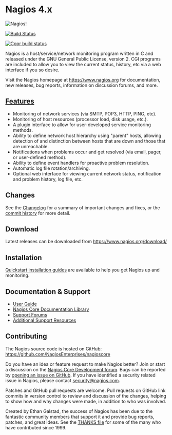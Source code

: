 Nagios 4.x
==========

![Nagios!](https://www.nagios.com/wp-content/uploads/2015/05/Nagios-Black-500x124.png)


[![Build Status](https://travis-ci.org/NagiosEnterprises/nagioscore.svg?branch=master)](https://travis-ci.org/NagiosEnterprises/nagioscore)

[![Copr build status](https://copr.fedorainfracloud.org/coprs/tjyang/nagiosplus/package/nagiosplus/status_image/last_build.png)](https://copr.fedorainfracloud.org/coprs/tjyang/nagiosplus/package/nagiosplus/)


Nagios is a host/service/network monitoring program written in C and
released under the GNU General Public License, version 2. CGI programs
are included to allow you to view the current status, history, etc via
a web interface if you so desire.

Visit the Nagios homepage at https://www.nagios.org for documentation,
new releases, bug reports, information on discussion forums, and more.


[Features](https://www.nagios.org/about/features/)
-----------------------------------------------
* Monitoring of network services (via SMTP, POP3, HTTP, PING, etc).
* Monitoring of host resources (processor load, disk usage, etc.).
* A plugin interface to allow for user-developed service monitoring
  methods.
* Ability to define network host hierarchy using "parent" hosts,
  allowing detection of and distinction between hosts that are down
  and those that are unreachable.
* Notifications when problems occur and get resolved (via email,
  pager, or user-defined method).
* Ability to define event handlers for proactive problem resolution.
* Automatic log file rotation/archiving.
* Optional web interface for viewing current network status,
  notification and problem history, log file, etc.


Changes
-------
See the
[Changelog](https://raw.githubusercontent.com/NagiosEnterprises/nagioscore/master/Changelog)
for a summary of important changes and fixes, or the
[commit history](https://github.com/NagiosEnterprises/nagioscore/commits/master)
for more detail.


Download
--------
Latest releases can be downloaded from https://www.nagios.org/download/


Installation
------------
[Quickstart installation guides](http://nagios.sourceforge.net/docs/nagioscore/4/en/quickstart.html)
are available to help you get Nagios up and monitoring.


Documentation & Support
-----------------------
* [User Guide](http://nagios.sourceforge.net/docs/nagioscore/4/en/)
* [Nagios Core Documentation Library](https://library.nagios.com/library/products/nagioscore/)
* [Support Forums](https://support.nagios.com/forum/viewforum.php?f=7)
* [Additional Support Resources](https://www.nagios.org/support/)


Contributing
------------
The Nagios source code is hosted on GitHub:
https://github.com/NagiosEnterprises/nagioscore

Do you have an idea or feature request to make Nagios better? Join or start a
discussion on the [Nagios Core Development forum](https://support.nagios.com/forum/viewforum.php?f=34).
Bugs can be reported by [opening an issue on GitHub](https://github.com/NagiosEnterprises/nagioscore/issues/new).
If you have identified a security related issue in Nagios, please contact
security@nagios.com.

Patches and GitHub pull requests are welcome. Pull requests on GitHub
link commits in version control to review and discussion of the
changes, helping to show how and why changes were made, in addition to
who was involved.

Created by Ethan Galstad, the success of Nagios has been due to the
fantastic community members that support it and provide bug reports,
patches, and great ideas. See the
[THANKS file](https://raw.githubusercontent.com/NagiosEnterprises/nagioscore/master/THANKS)
for some of the many who have contributed since 1999.
